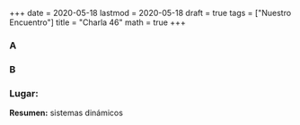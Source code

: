 +++
date      = 2020-05-18
lastmod   = 2020-05-18
draft     = true
tags      = ["Nuestro Encuentro"]
title     = "Charla 46"
math      = true
+++

### A

### B

### Lugar:



**Resumen:** sistemas dinámicos

